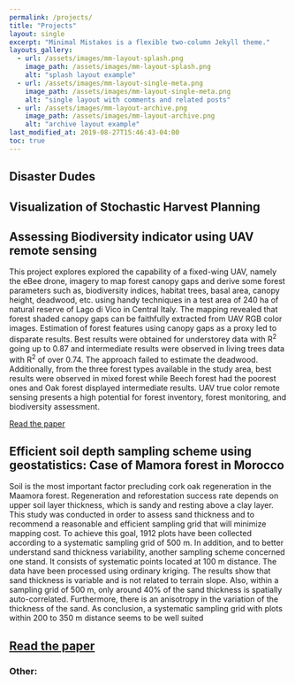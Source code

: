 ```yaml
---
permalink: /projects/
title: "Projects"
layout: single
excerpt: "Minimal Mistakes is a flexible two-column Jekyll theme."
layouts_gallery:
  - url: /assets/images/mm-layout-splash.png
    image_path: /assets/images/mm-layout-splash.png
    alt: "splash layout example"
  - url: /assets/images/mm-layout-single-meta.png
    image_path: /assets/images/mm-layout-single-meta.png
    alt: "single layout with comments and related posts"
  - url: /assets/images/mm-layout-archive.png
    image_path: /assets/images/mm-layout-archive.png
    alt: "archive layout example"
last_modified_at: 2019-08-27T15:46:43-04:00
toc: true
---
```


## Disaster Dudes

## Visualization of Stochastic Harvest Planning



## Assessing Biodiversity indicator using UAV remote sensing

This project explores explored the capability of a fixed-wing UAV, namely the eBee drone, imagery to map forest canopy gaps and derive some forest parameters such as, biodiversity indices, habitat trees, basal area, canopy height, deadwood, etc. using handy techniques in a test area of 240 ha of natural reserve of Lago di Vico in Central Italy.  The mapping revealed that forest shaded canopy gaps can be faithfully extracted from UAV RGB color images. Estimation of forest features using canopy gaps as a proxy led to disparate results. Best results were obtained for understorey data with R<sup>2</sup> going up to 0.87 and intermediate results were observed in living trees data with R<sup>2</sup> of over 0.74. The approach failed to estimate the deadwood. Additionally, from the three forest types available in the study area, best results were observed in mixed forest while Beech forest had the poorest ones and Oak forest displayed intermediate results. UAV true color remote sensing presents a high potential for forest inventory, forest monitoring, and biodiversity assessment. 

[Read the paper](https://doi.org/10.3390/rs10091397)

## Efficient soil depth sampling scheme using geostatistics: Case of Mamora forest in Morocco
Soil is the most important factor precluding cork oak regeneration in the Maamora forest. Regeneration and reforestation success rate depends on upper soil layer thickness, which is sandy and resting above a clay layer. This study was conducted in order to assess sand thickness and to recommend a reasonable and efficient sampling grid that will minimize mapping cost. To achieve this goal, 1912 plots have been collected according to a systematic sampling grid of 500 m. In addition, and to better understand sand thickness variability, another sampling scheme concerned one stand. It consists of systematic points located at 100 m distance. The data have been processed using ordinary kriging. The results show that sand thickness is variable and is not related to terrain slope. Also, within a sampling grid of 500 m, only around 40% of the sand thickness is spatially auto-correlated. Furthermore, there is an anisotropy in the variation of the thickness of the sand. As conclusion, a systematic sampling grid with plots within 200 to 350 m distance seems to be well suited

[Read the paper](#)
---


### Other:


